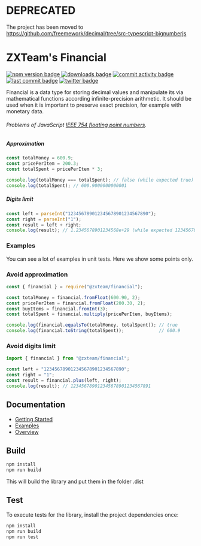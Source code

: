 # DEPRECATED 

The project has been moved to https://github.com/freemework/decimal/tree/src-typescript-bignumberjs

# ZXTeam's Financial
[![npm version badge](https://img.shields.io/npm/v/@zxteam/financial.svg)](https://www.npmjs.com/package/@zxteam/financial)
[![downloads badge](https://img.shields.io/npm/dm/@zxteam/financial.svg)](https://www.npmjs.org/package/@zxteam/financial)
[![commit activity badge](https://img.shields.io/github/commit-activity/m/zxteamorg/node.financial)](https://github.com/zxteamorg/node.financial/pulse)
[![last commit badge](https://img.shields.io/github/last-commit/zxteamorg/node.financial)](https://github.com/zxteamorg/node.financial/graphs/commit-activity)
[![twitter badge](https://img.shields.io/twitter/follow/zxteamorg?style=social&logo=twitter)](https://twitter.com/zxteamorg)

Financial is a data type for storing decimal values and manipulate its via mathematical functions according infinite-precision arithmetic. It should be used when it is important to preserve exact precision, for example with monetary data.

###### Problems of JavaScript [IEEE 754 floating point numbers](https://en.wikipedia.org/wiki/IEEE_754).
##### Approximation
```javascript
const totalMoney = 600.9;
const pricePerItem = 200.3;
const totalSpent = pricePerItem * 3;

console.log(totalMoney === totalSpent); // false (while expected true)
console.log(totalSpent); // 600.9000000000001
```
##### Digits limit
```javascript
const left = parseInt("123456789012345678901234567890");
const right = parseInt("1");
const result = left + right;
console.log(result); // 1.2345678901234568e+29 (while expected 123456789012345678901234567891)
```

### Examples

You can see a lot of examples in unit tests. Here we show some points only.

### Avoid approximation

```javascript
const { financial } = require("@zxteam/financial");

const totalMoney = financial.fromFloat(600.90, 2);
const pricePerItem = financial.fromFloat(200.30, 2);
const buyItems = financial.fromInt(3);
const totalSpent = financial.multiply(pricePerItem, buyItems);

console.log(financial.equalsTo(totalMoney, totalSpent)); // true
console.log(financial.toString(totalSpent));             // 600.9
```
### Avoid digits limit

```javascript
import { financial } from "@zxteam/financial";

const left = "123456789012345678901234567890";
const right = "1";
const result = financial.plus(left, right);
console.log(result); // 123456789012345678901234567891
```

## Documentation
- [Getting Started](docs/getting-started.md)
- [Examples](docs/functions.md#examples)
- [Overview](docs/functions.md)

## Build
```bash
npm install
npm run build
```

This will build the library and put them in the folder .dist

## Test
To execute tests for the library, install the project dependencies once:
```bash
npm install
npm run build
npm run test
```
